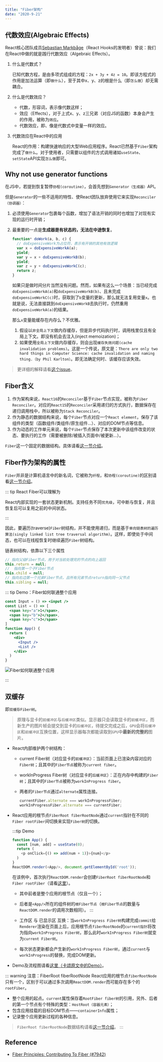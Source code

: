```yaml
---
title: "Fiber架构"
date: "2020-9-21"
---
```


## 代数效应(Algebraic Effects)

React核心团队成员[Sebastian Markbåge](https://github.com/sebmarkbage/)（React Hooks的发明者）曾说：我们在React中做的就是践行代数效应（Algebraic Effects）。

1. 什么是代数式？

    已知代数方程，是由多项式组成的方程：`2x + 3y + 4z = 10`。即该方程式的作用是加法运算（即`做什么`），至于其中x、y、z的根是什么（即`怎么做`）却无需耦合。

2. 什么是代数效应？

    - 代数，形容词，表示像代数这样；
    - 效应（Effects），对于上式x、y、z三兄弟（对应JS的函数）本身会产生的作用，被称为`效应`。
    - 代数效应，即、像是代数式中变量一样的效应。

3. 代数效应在React中的应用

    React的作用：构建快速响应的大型Web应用程序。React已然基于`Fiber`架构完成了`做什么`。对于使用者，只需要以组件的方式调用诸如`useState`、`setState`API实现`怎么做`即可。

## Why not use generator functions

在JS中，若提到恢复暂停`协程(coroutine)`，会首先想到`Generator（生成器）`API。

但是`Generator`的一些不适用的特性、使React团队放弃使用它来实现`Reconciler（协调器）`：

1. 必须使用`Generator`包裹每个函数，增加了语法开销的同时也增加了对现有实现的运行时开销；
2. 最重要的一点是**生成器是有状态的，无法在中途恢复**。

    ```js
    function* doWork(a, b, c) {
      // doExpensiveWork为占位符，表示有开销的其他有效逻辑
      var x = doExpensiveWorkA(a);
      yield;
      var y = x + doExpensiveWorkB(b);
      yield;
      var z = y + doExpensiveWorkC(c);
      return z;
    }
    ```

    如果只是做时间分片当然没有问题。然而，如果有这么一个场景：当已经完成`doExpensiveWorkA(a)`和`doExpensiveWorkB(b)`、且未完成`doExpensiveWorkC(c)`时，获取到了`b`变量的更新，那么就无法复用变量`x`。也就是说，无法直接跳到`doExpensiveWorkB`去执行时，仍然重用`doExpensiveWorkA(a)`的结果。

    那么`x`变量能缓存在内存么？不优雅。

    1. 假设以`非全局上下文`做内存缓存，但是异步代码执行时，调用栈里仅且有全局上下文。即没有机会去注入(inject memoization)；
    2. 如果使用`全局上下文`做内存缓存，则会出现`缓存失效问题(cache invalidation problems)`。这是一个传说，原文是：`There are only two hard things in Computer Science: cache invalidation and naming thing.（by Phil Karlton）`。即无法确定何时、该缓存应该失效。

> 更详细的解释请看[这个issue](https://github.com/facebook/react/issues/7942#issuecomment-254987818)。

## Fiber含义

1. 作为架构来说，`React16`的`Reconciler`基于`Fiber`节点实现，被称为`Fiber Reconciler`。对应的`React15`的`Reconciler`采用递归的方式执行，数据保存在递归调用栈中，所以被称为`Stack Reconciler`。
2. 作为静态的数据结构来说，每个`Fiber`节点对应一个`React element`，保存了该组件的类型（函数组件/类组件/原生组件...）、对应的DOM节点等信息。
3. 作为动态的工作单元来说，每个`Fiber`节点保存了本次更新中该组件改变的状态、要执行的工作（需要被删除/被插入页面中/被更新...）。

`Fiber`这一个固定的数据结构。具体请看[这一节介绍](./node-structure.html#fiber)。

## Fiber作为架构的属性

`Fiber`并非是计算机语言中的新名词，它被称为`纤程`，和`协程(coroutine)`的区别请看[这一节介绍](../../base/js/async-await-and-coroutine.html#协程-coroutine)。

::: tip React Fiber可以理解为

React内部实现的一套状态更新机制。支持任务不同`优先级`，可中断与恢复，并且恢复后可以复用之前的中间状态。

:::

因此，要遍历(traverse)`Fiber`树结构，并不能使用递归，而是基于`单向链表树的遍历算法(singly linked list tree traversal algorithm)`。这样，即使处于中间态，也可以在线程恢复时继续遍历`Fiber`树结构。

链表树结构，依靠以下三个属性

```js
// 指向父级Fiber节点，用于对当前处理完的节点的向上返回
this.return = null;
//  指向第一个子Fiber节点
this.child = null;
// 指向右边第一个兄弟Fiber节点，且所有兄弟节点return指向同一父节点
this.sibling = null;
```

::: tip Demo：Fiber如何联通整个应用

```jsx
const Input = () => <input />
const List = () => [
  <span key="a">1</span>,
  <span key="b">2</span>,
  <span key="c">3</span>
]
function App() {
  return (
    <div>
      <Input />
      <List />
    </div>
  )
}
```

![Fiber如何联通整个应用](../../../.imgs/react-fiber-data-structure.png)

:::

## 双缓存

即`双缓存Fiber树`。

> 原理与显卡的`前缓冲区`与`后缓冲区`类似。显示器只会读取显卡的`前缓冲区`，而新生产的图片帧会提交到显卡的`后缓冲区`，待提交完成之后，`GPU`会将`后缓冲区`和`前缓冲区`互换位置，这样显示器每次都能读取到`GPU`中**最新的完整的**图片。

- React内部维护两个树结构：
  - current Fiber树（对应显卡的`前缓冲区`）：当前页面上已渲染内容对应的`Fiber树`；且其中的`Fiber节点`被称为`current fiber`。
  - workInProgress Fiber树（对应显卡的`后缓冲区`）：正在内存中构建的`Fiber树`；且其中的`Fiber节点`被称为`workInProgress fiber`。
  - 两者的`Fiber节点`通过`alternate`属性连接。

    ```js
    currentFiber.alternate === workInProgressFiber;
    workInProgressFiber.alternate === currentFiber;
    ```

- React应用的根节点`FiberRoot fiberRootNode`通过`current`指针在不同的`Fiber rootFiber`间切换来实现`Fiber树`的切换。

  :::tip Demo

  ```js
  function App() {
    const [num, add] = useState(0);
    return (
      <p onClick={() => add(num + 1)}>{num}</p>
    )
  }
  ReactDOM.render(<App/>, document.getElementById('root'));
  ```

  在该例中，首次执行`ReactDOM.render`会创建`FiberRoot fiberRootNode`和`Fiber rootFiber`（请看[这里](https://github.com/facebook/react/blob/v16.13.1/packages/react-dom/src/client/ReactDOMLegacy.js#L193)）。
  
  - 其中前者是整个应用的根节点（仅且一个）；
  - 后者是`<App/>`所在的组件树的`根Fiber节点`（`根Fiber节点`的数量与`ReactDOM.render`的调用次数相同）。
  :::

  - 工作区 与 已显示区 互换：当`workInProgress Fiber树`构建完成`commit`给`Renderer`渲染在页面上后，应用根节点`fiberRootNode`的`current指针`将改为指向`workInProgress Fiber树`，那么此时`workInProgress Fiber树`就变为`current Fiber树`。
  - 每次状态更新都会产生新的`workInProgress Fiber树`，通过`current`与`workInProgress`的替换，完成DOM更新。
- Demo及流程图请看[这里（卡颂原文中的Demo）](https://react.iamkasong.com/process/doubleBuffer.html#mount时)。

::: warning 注意：FiberRoot fiberRootNode
React应用的根节点`fiberRootNode`只有一个，区别于可以通过多次调用`ReactDOM.render`而可能存在多个的`rootFiber`。

- 整个应用的起点。`current`属性保存着`RootFiber fiber树`的引用，另外、后者的第一个节点有个特殊的类型：`HostRoot（容器元素）`；
- 包含应用挂载的目标DOM节点——`containerInfo`属性；
- 记录整个应用更新过程的各种信息。

> `FiberRoot fiberRootNode`数据结构请看[这一节介绍](./node-structure.html#fiberroot)。
:::

## Reference

- [Fiber Principles: Contributing To Fiber (#7942)](https://github.com/facebook/react/issues/7942)
